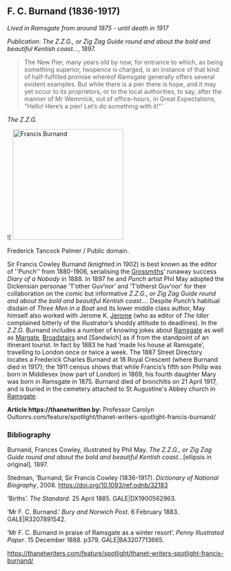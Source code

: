 <param ve-config style="article">

## F. C. Burnand (1836-1917)

*Lived in Ramsgate from around 1875 - until death in 1917*

*Publication*: _The Z.Z.G., or Zig Zag Guide round and about the bold and beautiful Kentish coast…_, 1897. 


>The New Pier, many years old by now, for entrance to which, as being something superior, twopence is charged, is an instance of that kind of half-fulfilled promise whereof Ramsgate generally offers several evident examples. But while there is a pier there is hope, and it may yet occur to its proprietors, or to the local authorities, to say, after the manner of Mr Wemmick, out of office-hours, in Great Expectations, "Hello! Here’s a pier! Let’s do something with it!"’

_The Z.Z.G._

![
<a title="Frederick Tancock Palmer
 / Public domain](" href="https://commons.wikimedia.org/wiki/File:Francis_Burnand.png"><img width="256" alt="Francis Burnand" src="https://upload.wikimedia.org/wikipedia/commons/thumb/7/71/Francis_Burnand.png/256px-Francis_Burnand.png){: .right}"></a>
 
Frederick Tancock Palmer / Public domain.


Sir Francis Cowley Burnand (knighted in 1902) is best known as the editor of ''Punch'' from 1880-1906, serialising the [Grossmiths](19c-grossmith-biography)’ runaway success _Diary of a Nobody_ in 1888. In 1897 he and _Punch_ artist Phil May adopted the Dickensian personae ‘T’other Guv’nor’ and ‘T’otherst Guv’nor’ for their collaboration on the comic but informative _Z.Z.G., or Zig Zag Guide round and about the bold and beautiful Kentish coast…_. Despite _Punch_’s habitual disdain of _Three Men in a Boat_ and its lower middle class author, May himself also worked with Jerome K. [Jerome](19c-jerome-biography) (who as editor of _The Idler_ complained bitterly of the illustrator’s shoddy attitude to deadlines).
In the _Z.Z.G._ Burnand includes a number of knowing jokes about [Ramsgate](/dickens/19c-ramsgate) as well as [Margate](/dickens/19c-margate), [Broadstairs](/dickens/19c-broadstairs) and [Sandwich] as if from the standpoint of an itinerant tourist. In fact by 1883 he had ‘made his house at Ramsgate’, travelling to London once or twice a week. The 1887 Street Directory locates a Frederick Charles Burnand at 18 Royal Crescent (where Burnand died in 1917); the 1911 census shows that while Francis’s fifth son Philip was born in Middlesex (now part of London) in 1869, his fourth daughter Mary was born in Ramsgate in 1875.  Burnand died of bronchitis on 21 April 1917, and is buried in the cemetery attached to St Augustine's Abbey church in [Ramsgate](/dickens/19c-ramsgate).

**Article https://thanetwritten by:** Professor Carolyn Oultonrs.com/feature/spotlight/thanet-writers-spotlight-francis-burnand/

### Bibliography

Burnand, Frances Cowley, illustrated by Phil May. _The Z.Z.G., or Zig Zag Guide round and about the bold and beautiful Kentish coast…_[ellipsis in original]. 1897.

Stedman, ‘Burnand, Sir Francis Cowley (1836-1917). _Dictionary of National Biography_, 2008. https://doi.org/10.1093/ref:odnb/32183

‘Births’. _The Standard_. 25 April 1885. GALE|DX1900562963.

‘Mr F. C. Burnand.’ _Bury and Norwich Post_. 6 February 1883. GALE|R3207891542.

‘Mr F. C. Burnand in praise of Ramsgate as a winter resort’. _Penny Illustrated Paper_. 15 December 1888. p379. GALE|BA3207713665.

https://thanetwriters.com/feature/spotlight/thanet-writers-spotlight-francis-burnand/


<!--stackedit_data:
eyJoaXN0b3J5IjpbMjA1MDk1MzNdfQ==
-->